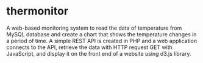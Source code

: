 # thermonitor
A web-based monitoring system to read the data of temperature from MySQL database and create a chart that shows the temperature changes in a period of time. A simple REST API is created in PHP and a web application connects to the API, retrieve 
the data with HTTP request GET with JavaScript, and display it on the front end of a website using d3.js library.
